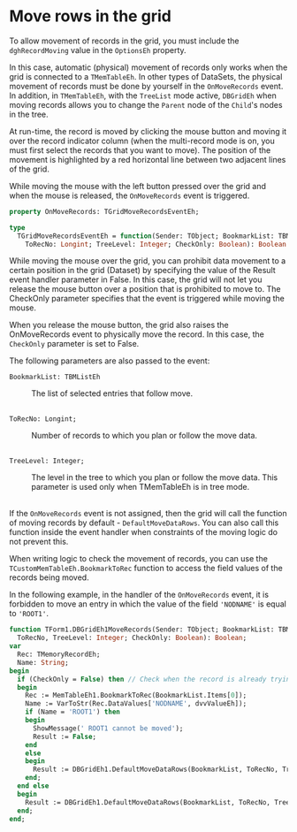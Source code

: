 # Move rows in the grid


To allow movement of records in the grid, you must include the `dghRecordMoving` value in the `OptionsEh` property.

In this case, automatic (physical) movement of records only works when the grid is connected to a `TMemTableEh`. In other types of DataSets, the physical movement of records must be done by yourself in the `OnMoveRecords` event. In addition, in `TMemTableEh`, with the `TreeList` mode active, `DBGridEh` when moving records allows you to change the `Parent` node of the `Child`'s nodes in the tree. 

At run-time, the record is moved by clicking the mouse button and moving it over the record indicator column (when the multi-record mode is on, you must first select the records that you want to move). The position of the movement is highlighted by a red horizontal line between two adjacent lines of the grid.

While moving the mouse with the left button pressed over the grid and when the mouse is released, the `OnMoveRecords` event is triggered.

```pascal
property OnMoveRecords: TGridMoveRecordsEventEh;

type
  TGridMoveRecordsEventEh = function(Sender: TObject; BookmarkList: TBMListEh;
    ToRecNo: Longint; TreeLevel: Integer; CheckOnly: Boolean): Boolean of object;
```    

While moving the mouse over the grid, you can prohibit data movement to a certain position in the grid (Dataset) by specifying the value of the Result event handler parameter in False. In this case, the grid will not let you release the mouse button over a position that is prohibited to move to. The CheckOnly parameter specifies that the event is triggered while moving the mouse.

When you release the mouse button, the grid also raises the OnMoveRecords event to physically move the record. In this case, the `CheckOnly` parameter is set to False.

The following parameters are also passed to the event:

`BookmarkList: TBMListEh`
<dd>The list of selected entries that follow move.</dd>
<br>


`ToRecNo: Longint;`
<dd>Number of records to which you plan or follow the move data.</dd>
<br>

`TreeLevel: Integer;`
<dd>The level in the tree to which you plan or follow the move data. This parameter is used only when TMemTableEh is in tree mode.</dd>
<br>


If the `OnMoveRecords` event is not assigned, then the grid will call the function of moving records by default - `DefaultMoveDataRows`. You can also call this function inside the event handler when constraints of the moving logic do not prevent this.

When writing logic to check the movement of records, you can use the `TCustomMemTableEh.BookmarkToRec` function to access the field values of the records being moved.

In the following example, in the handler of the `OnMoveRecords` event, it is forbidden to move an entry in which the value of the field `'NODNAME'` is equal to `'ROOT1'`.

```pascal
function TForm1.DBGridEh1MoveRecords(Sender: TObject; BookmarkList: TBMListEh;
  ToRecNo, TreeLevel: Integer; CheckOnly: Boolean): Boolean;
var
  Rec: TMemoryRecordEh;
  Name: String;
begin
  if (CheckOnly = False) then // Check when the record is already trying to moved
  begin
    Rec := MemTableEh1.BookmarkToRec(BookmarkList.Items[0]);
    Name := VarToStr(Rec.DataValues['NODNAME', dvvValueEh]);
    if (Name = 'ROOT1') then
    begin
      ShowMessage(' ROOT1 cannot be moved');
      Result := False;
    end
    else
    begin
      Result := DBGridEh1.DefaultMoveDataRows(BookmarkList, ToRecNo, TreeLevel, CheckOnly);
    end;
  end else
  begin
    Result := DBGridEh1.DefaultMoveDataRows(BookmarkList, ToRecNo, TreeLevel, CheckOnly);
  end;
end;
```